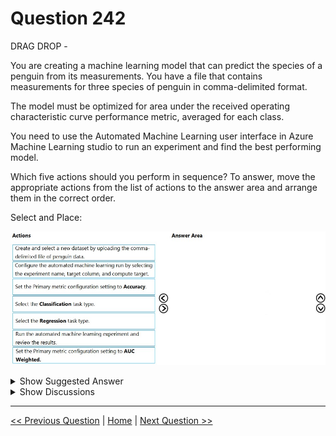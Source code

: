 # Question 242

DRAG DROP -

You are creating a machine learning model that can predict the species of a penguin from its measurements. You have a file that contains measurements for three species of penguin in comma-delimited format.

The model must be optimized for area under the received operating characteristic curve performance metric, averaged for each class.

You need to use the Automated Machine Learning user interface in Azure Machine Learning studio to run an experiment and find the best performing model.

Which five actions should you perform in sequence? To answer, move the appropriate actions from the list of actions to the answer area and arrange them in the correct order.

Select and Place:

![Question Image](images/q242_q_0024800001.png)

<details>
  <summary>Show Suggested Answer</summary>

  <img src="images/q242_ans_0_0024800002.png" alt="Answer Image"><br>
<p>Step 1:Create and select a new dataset by uploading he command-delimited file of penguin data.</p>
<p>Step 2: Select the Classification task type</p>
<p>Step 3: Set the Primary metric configuration setting to Accuracy.</p>
<p>The available metrics you can select is determined by the task type you choose.</p>
<p>Primary metrics for classification scenarios:</p>
<p>Post thresholded metrics, like accuracy, average_precision_score_weighted, norm_macro_recall, and precision_score_weighted may not optimize as well for datasets which are very small, have very large class skew (class imbalance), or when the expected metric value is very close to 0.0 or 1.0. In those cases,</p>
<p>AUC_weighted can be a better choice for the primary metric.</p>
<p>Step 4: Configure the automated machine learning run by selecting the experiment name, target column, and compute target</p>
<p>Step 5: Run the automated machine learning experiment and review the results.</p>
<p>Reference:</p>
<p>https://docs.microsoft.com/en-us/azure/machine-learning/how-to-configure-auto-train</p>

</details>

<details>
  <summary>Show Discussions</summary>

<blockquote><p><strong>ImogenW</strong> <code>(Fri 11 Mar 2022 16:52)</code> - <em>Upvotes: 107</em></p><p>This is incorrect, its create dataset &gt; configure experiment &gt; select classification &gt; select metric (AUC)&gt; run exp</p></blockquote>
<blockquote><p><strong>gunn_m</strong> <code>(Sun 15 Dec 2024 20:34)</code> - <em>Upvotes: 1</em></p><p>I was in the Submit an Automated ML job tab
We have the following flow:
1Training method:
Where we choose whether it will be automatic training, custom script,

Perform hyperparameter tuning.
2Basic settings:
Experiment name and description
3Task type &amp; data:
We select the dataset and the task type
4Task settings:
We configure metrics among others
5Compute
We select the computing resources
6Review

It is important to note that the UI has changed recently.</p></blockquote>
<blockquote><p><strong>MohsenSic</strong> <code>(Thu 30 Jun 2022 04:15)</code> - <em>Upvotes: 2</em></p><p>Why is this incorrect, if we assume the training is done in train.py (which we import data, define model, and then predict and measure the accuracy), and then in python, we define SriptRunConfig (again we can define primary metric name) and then run the experiment, then the suggested order is correct</p></blockquote>
<blockquote><p><strong>azure1000</strong> <code>(Fri 05 Aug 2022 04:32)</code> - <em>Upvotes: 7</em></p><p>It says &quot;Automated Machine Learning user interface in Azure Machine Learning studio &quot; why will you use python?</p></blockquote>
<blockquote><p><strong>Sabrina442</strong> <code>(Wed 06 Apr 2022 12:22)</code> - <em>Upvotes: 3</em></p><p>You are totally right</p></blockquote>
<blockquote><p><strong>kty</strong> <code>(Fri 18 Mar 2022 07:48)</code> - <em>Upvotes: 3</em></p><p>I agree</p></blockquote>
<blockquote><p><strong>slash_nyk</strong> <code>(Sat 16 Jul 2022 04:54)</code> - <em>Upvotes: 22</em></p><p>Create Dataset, Configure, Select Classification, AUC Weighted, Submit experiment.

Tested</p></blockquote>
<blockquote><p><strong>harkamal</strong> <code>(Mon 08 Jul 2024 04:47)</code> - <em>Upvotes: 4</em></p><p>metric should be AUC Weighted</p></blockquote>
<blockquote><p><strong>Yuriy_Ch</strong> <code>(Fri 08 Mar 2024 12:20)</code> - <em>Upvotes: 3</em></p><p>Exactly this question was on exam 07/March/2023</p></blockquote>
<blockquote><p><strong>phdykd</strong> <code>(Fri 16 Feb 2024 19:33)</code> - <em>Upvotes: 1</em></p><p>Create Dataset, Configure, Select Classification, AUC Weighted, Submit experiment.</p></blockquote>
<blockquote><p><strong>therealola</strong> <code>(Sun 18 Jun 2023 01:44)</code> - <em>Upvotes: 3</em></p><p>On exam 18-06-22</p></blockquote>
<blockquote><p><strong>hargur</strong> <code>(Thu 20 Oct 2022 09:50)</code> - <em>Upvotes: 4</em></p><p>on 19Oct2021</p></blockquote>
<blockquote><p><strong>kisskeo</strong> <code>(Sat 08 Oct 2022 21:03)</code> - <em>Upvotes: 2</em></p><p>On Exam 01 Oct 2021</p></blockquote>
<blockquote><p><strong>RyanTsai</strong> <code>(Thu 22 Sep 2022 07:45)</code> - <em>Upvotes: 1</em></p><p>agree: create dataset &gt; configure experiment &gt; select classification &gt; select metric (AUC)&gt; run exp</p></blockquote>
<blockquote><p><strong>mthombenindhl84</strong> <code>(Sun 11 Sep 2022 22:02)</code> - <em>Upvotes: 1</em></p><p>on exam 11/9/2021</p></blockquote>
<blockquote><p><strong>dushmantha</strong> <code>(Sun 04 Sep 2022 05:33)</code> - <em>Upvotes: 1</em></p><p>On exam 2021/08/31</p></blockquote>
<blockquote><p><strong>snsnsnsn</strong> <code>(Sat 03 Sep 2022 07:35)</code> - <em>Upvotes: 1</em></p><p>on 2/9/21</p></blockquote>
<blockquote><p><strong>datamijn</strong> <code>(Tue 02 Aug 2022 09:01)</code> - <em>Upvotes: 4</em></p><p>on exam 2/8/2021</p></blockquote>
<blockquote><p><strong>rishi_ram</strong> <code>(Sat 04 Jun 2022 06:36)</code> - <em>Upvotes: 4</em></p><p>https://docs.microsoft.com/en-us/azure/machine-learning/tutorial-first-experiment-automated-ml
Answer should be Create DataSet&gt;Configure run&gt;Select Classification as the machine learning task type&gt;Select AUC_weighted&gt; Run</p></blockquote>
<blockquote><p><strong>BilJon</strong> <code>(Sat 26 Mar 2022 20:03)</code> - <em>Upvotes: 3</em></p><p>AUC Weighted is correct as shown here: https://docs.microsoft.com/en-us/azure/machine-learning/tutorial-first-experiment-automated-ml</p></blockquote>

</details>

---

[<< Previous Question](question_241.md) | [Home](/index.md) | [Next Question >>](question_243.md)
